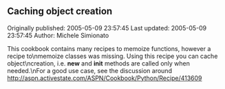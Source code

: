 ## Caching object creation

Originally published: 2005-05-09 23:57:45
Last updated: 2005-05-09 23:57:45
Author: Michele Simionato

This cookbook contains many recipes to memoize functions, however a recipe to\nmemoize classes was missing. Using this recipe you can cache object\ncreation, i.e. __new__ and __init__ methods are called only when needed.\nFor a good use case, see the discussion around http://aspn.activestate.com/ASPN/Cookbook/Python/Recipe/413609